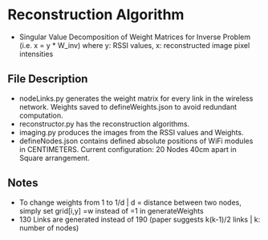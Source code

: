 # Reconstruction Algorithm

* Singular Value Decomposition of Weight Matrices for Inverse Problem (i.e. x = y * W_inv) where y: RSSI values, x: reconstructed image pixel intensities

## File Description

* nodeLinks.py generates the weight matrix for every link in the wireless network. Weights saved to defineWeights.json to avoid redundant computation. 
* reconstructor.py has the reconstruction algorithms.
* imaging.py produces the images from the RSSI values and Weights.
* defineNodes.json contains defined absolute positions of WiFi modules in CENTIMETERS. Current configuration: 20 Nodes 40cm apart in Square arrangement.

## Notes
* To change weights from 1 to 1/d | d = distance between two nodes, simply set grid[i,y] =w instead of =1 in generateWeights
* 130 Links are generated instead of 190 (paper suggests k(k-1)/2 links | k: number of nodes)
